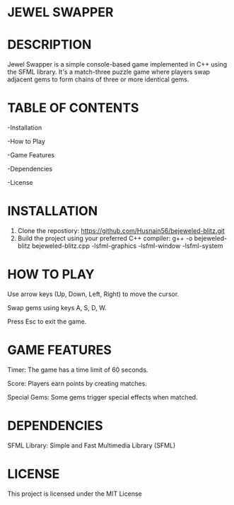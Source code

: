 # JEWEL SWAPPER

# DESCRIPTION

Jewel Swapper is a simple console-based game implemented in C++ using the SFML library. It's a match-three puzzle game where players swap adjacent gems to form chains of three or more identical gems.

# TABLE OF CONTENTS

-Installation

-How to Play

-Game Features

-Dependencies

-License

# INSTALLATION

1. Clone the repostiory: https://github.com/Husnain56/bejeweled-blitz.git
2. Build the project using your preferred C++ compiler: g++ -o bejeweled-blitz bejeweled-blitz.cpp -lsfml-graphics -lsfml-window -lsfml-system

# HOW TO PLAY

Use arrow keys (Up, Down, Left, Right) to move the cursor.

Swap gems using keys A, S, D, W.

Press Esc to exit the game.

# GAME FEATURES

Timer: The game has a time limit of 60 seconds.

Score: Players earn points by creating matches.

Special Gems: Some gems trigger special effects when matched.

# DEPENDENCIES

SFML Library: Simple and Fast Multimedia Library (SFML)

# LICENSE

This project is licensed under the MIT License



